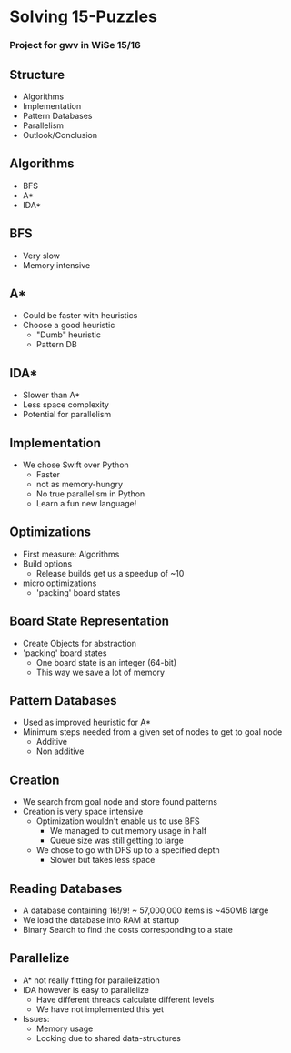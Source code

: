 # Solving 15-Puzzles
### Project for gwv in WiSe 15/16



## Structure
* Algorithms
* Implementation
* Pattern Databases
* Parallelism
* Outlook/Conclusion



## Algorithms
* BFS
* A*
* IDA*


## BFS
* Very slow
* Memory intensive


##  A*
* Could be faster with heuristics
* Choose a good heuristic
  * "Dumb" heuristic
  * Pattern DB


## IDA*
* Slower than A*
* Less space complexity
* Potential for parallelism



## Implementation
* We chose Swift over Python
  * Faster
  * not as memory-hungry
  * No true parallelism in Python
  * Learn a fun new language!



## Optimizations
* First measure: Algorithms
* Build options
  * Release builds get us a speedup of ~10
* micro optimizations
  * 'packing' board states


## Board State Representation
* Create Objects for abstraction
* 'packing' board states
  * One board state is an integer (64-bit)
  * This way we save a lot of memory



## Pattern Databases
* Used as improved heuristic for A*
* Minimum steps needed from a given set of nodes to get to goal node
  * Additive
  * Non additive

## Creation
* We search from goal node and store found patterns
* Creation is very space intensive
  * Optimization wouldn't enable us to use BFS
    * We managed to cut memory usage in half
    * Queue size was still getting to large
  * We chose to go with DFS up to a specified depth
    * Slower but takes less space

## Reading Databases
* A database containing 16!/9! ~ 57,000,000 items is ~450MB large
* We load the database into RAM at startup
* Binary Search to find the costs corresponding to a state



## Parallelize
* A* not really fitting for parallelization
* IDA however is easy to parallelize
  * Have different threads calculate different levels
  * We have not implemented this yet
* Issues:
  * Memory usage
  * Locking due to shared data-structures

